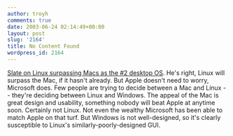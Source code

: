 ```yaml
---
author: troyh
comments: true
date: 2003-06-24 02:14:49+00:00
layout: post
slug: '2164'
title: No Content Found
wordpress_id: 2164
---
```


[Slate on Linux surpassing Macs as the #2 desktop OS](http://slate.msn.com/id/2084727/). He's right, Linux will surpass the Mac, if it hasn't already. But Apple doesn't need to worry, Microsoft does. Few people are trying to decide between a Mac and Linux -- they're deciding between Linux and Windows. The appeal of the Mac is great design and usability, something nobody will beat Apple at anytime soon. Certainly not Linux. Not even the wealthy Microsoft has been able to match Apple on that turf. But Windows is not well-designed, so it's clearly susceptible to Linux's similarly-poorly-designed GUI.
